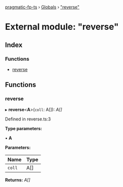 [pragmatic-fp-ts](../README.md) › [Globals](../globals.md) › ["reverse"](_reverse_.md)

# External module: "reverse"

## Index

### Functions

* [reverse](_reverse_.md#reverse)

## Functions

###  reverse

▸ **reverse**<**A**>(`coll`: A[]): *A[]*

Defined in reverse.ts:3

**Type parameters:**

▪ **A**

**Parameters:**

Name | Type |
------ | ------ |
`coll` | A[] |

**Returns:** *A[]*
